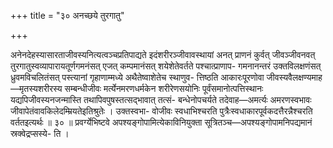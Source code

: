 +++
title = "३० अनच्छये तुरगातु"

+++

अनेनदेहस्यासारताजीवस्यनित्यत्वञ्चप्रतिपाद्यते इदंशरीरञ्जीवावस्थायां अनत् प्राणनं कुर्वत् जीवञ्जीवनवत् तुरगातुस्वव्यापारायतूर्णगमनंसत् एजत् कम्पमानंसत् शयेशेतेवर्तते पश्चात्प्राणाप- गमनानन्तरं उक्तविलक्षणंसत् ध्रुवमविचलितंसत् पस्त्यानां गृहाणाम्मध्ये अथैतेष्वाशेतेच स्थाणुव- त्तिष्ठति आकारःपूरणोवा जीवस्यवैलक्षण्यमाह—मृतस्यशरीरस्य सम्बन्धीजीवः मर्त्येनमरणधर्मकेन शरीरेणसयोनिः पूर्वंसमानोत्पत्तिस्थानः यद्यपिजीवस्यनजन्मास्ति तथापिवपुषस्तत्सद्भावात् तत्सं- बन्धेनोपचर्यते तदेवाह—अमर्त्यः अमरणस्वभावः जीवापेतंवावकिलेदम्म्रियतेइतिश्रुतेः । उक्तस्वभा- वोजीवः स्वधाभिश्चरति पुत्रैःस्वधाकारपूर्वकदत्तैरन्नैश्चरति वर्ततइत्यर्थः ॥ ३० ॥ प्रवर्ग्येभिष्टवे अपश्यङ्गोपामित्येकाविनियुक्ता सूत्रितञ्च—अपश्यङ्गोपामनिपद्यमानं स्रक्वेद्रप्सस्ये- ति ।